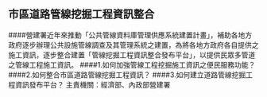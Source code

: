 ## 市區道路管線挖掘工程資訊整合

####營建署近年來推動「公共管線資料庫管理供應系統建置計畫」，補助各地方政府逐步辦理公共設施管線調查及其管理系統之建置，為將各地方政府各自提供之施工資訊，逐步整合建置「管線挖掘工程資訊整合發布平台」，以提供民眾多管道之管線工程施工資訊。
####1.如何加強管線工程挖掘施工資訊之便民服務功能？
####2.如何整合市區道路管線挖掘工程資訊？
####3.如何建立道路管線挖掘工程資訊發布平台？
主責機關：經濟部、內政部營建署